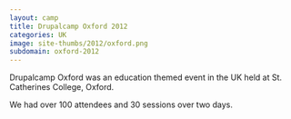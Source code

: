 ```yaml
---
layout: camp
title: Drupalcamp Oxford 2012
categories: UK
image: site-thumbs/2012/oxford.png
subdomain: oxford-2012
---
```

Drupalcamp Oxford was an education themed event in the UK held at St. Catherines College, Oxford.

We had over 100 attendees and 30 sessions over two days.
